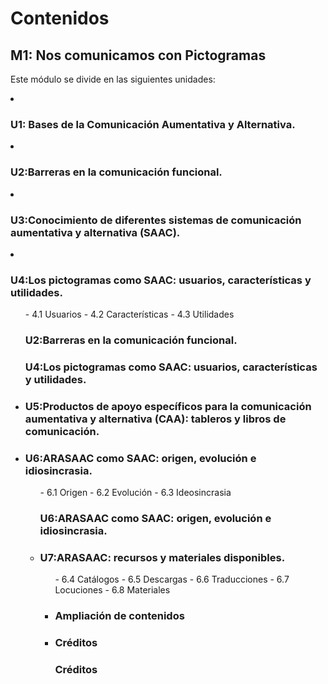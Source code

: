 
# Contenidos

## M1: Nos comunicamos con Pictogramas

Este módulo se divide en las siguientes unidades:

<li>
<h3>U1: Bases de la Comunicación Aumentativa y Alternativa.</h3>
</li>
<li>
<h3>U2:Barreras en la comunicación funcional.</h3>
</li>
<li>
<h3>U3:Conocimiento de diferentes sistemas de comunicación aumentativa y alternativa (SAAC).</h3>
</li>
<li>
<h3>U4:Los pictogramas como SAAC: usuarios, características y utilidades.</h3>
<ul>
- 4.1 Usuarios
- 4.2 Características
- 4.3 Utilidades

### U2:Barreras en la comunicación funcional.

### U4:Los pictogramas como SAAC: usuarios, características y utilidades.

<li>
<h3>U5:Productos de apoyo específicos para la comunicación aumentativa y alternativa (CAA): tableros y libros de comunicación.</h3>
</li>
<li>
<h3>U6:ARASAAC como SAAC: origen, evolución e idiosincrasia.</h3>
<ul>
- 6.1 Origen
- 6.2 Evolución
- 6.3 Ideosincrasia

### U6:ARASAAC como SAAC: origen, evolución e idiosincrasia.

<li>
<h3>U7:ARASAAC: recursos y materiales disponibles.</h3>
<ul>
- 6.4 Catálogos
- 6.5 Descargas
- 6.6 Traducciones
- 6.7 Locuciones
- 6.8 Materiales

<li>
<h3>Ampliación de contenidos</h3>
</li>
<li>
<h3>Créditos</h3>
</li>

### Créditos


